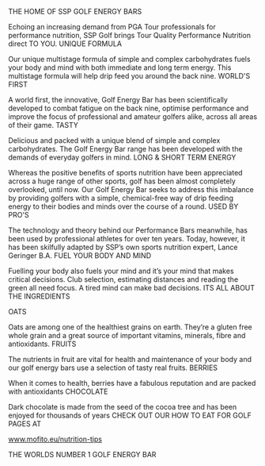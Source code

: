 THE HOME OF SSP GOLF ENERGY BARS

Echoing an increasing demand from PGA Tour professionals for performance nutrition, SSP Golf brings Tour Quality Performance Nutrition direct TO YOU.
UNIQUE FORMULA

Our unique multistage formula of simple and complex carbohydrates fuels your body and mind with both immediate and long term energy. This multistage formula will help drip feed you around the back nine.
WORLD'S FIRST

A world first, the innovative, Golf Energy Bar has been scientifically developed to combat fatigue on the back nine, optimise performance and improve the focus of professional and amateur golfers alike, across all areas of their game.
TASTY

Delicious and packed with a unique blend of simple and complex carbohydrates. The Golf Energy Bar range has been developed with the demands of everyday golfers in mind.
LONG & SHORT TERM ENERGY

Whereas the positive benefits of sports nutrition have been appreciated across a huge range of other sports, golf has been almost completely overlooked, until now. Our Golf Energy Bar seeks to address this imbalance by providing golfers with a simple, chemical-free way of drip feeding energy to their bodies and minds over the course of a round.
USED BY PRO'S

The technology and theory behind our Performance Bars meanwhile, has been used by professional athletes for over ten years. Today, however, it has been skilfully adapted by SSP’s own sports nutrition expert, Lance Geringer B.A.
FUEL YOUR BODY AND MIND

Fuelling your body also fuels your mind and it’s your mind that makes critical decisions. Club selection, estimating distances and reading the green all need focus. A tired mind can make bad decisions.
ITS ALL ABOUT THE INGREDIENTS

OATS

Oats are among one of the healthiest grains on earth.
They’re a gluten free whole grain and a great source of important vitamins, minerals, fibre and antioxidants.
FRUITS

The nutrients in fruit are vital for health and maintenance of your body and our golf energy bars use a selection of tasty real fruits.
BERRIES

When it comes to health, berries
have a fabulous reputation and are packed with antioxidants
CHOCOLATE

Dark chocolate is made from the seed of the cocoa tree and has been enjoyed for thousands of years
CHECK OUT OUR HOW TO EAT FOR GOLF PAGES AT

www.mofito.eu/nutrition-tips

THE WORLDS NUMBER 1 GOLF ENERGY BAR
